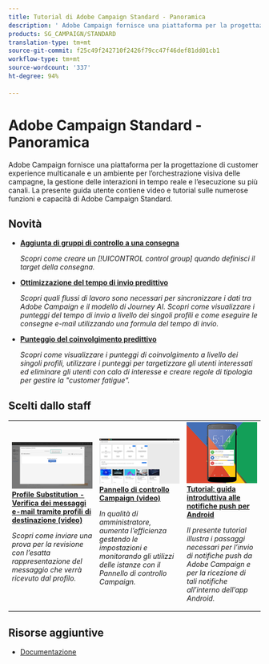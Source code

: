 ```yaml
---
title: Tutorial di Adobe Campaign Standard - Panoramica
description: ' Adobe Campaign fornisce una piattaforma per la progettazione di esperienze cliente cross-channel e offre un ambiente per l’orchestrazione visiva delle campagne, la gestione delle interazioni in tempo reale e l’esecuzione cross-channel. Questa guida utente contiene video ed esercitazioni sulle numerose funzioni e capacità di Adobe Campaign Standard.'
products: SG_CAMPAIGN/STANDARD
translation-type: tm+mt
source-git-commit: f25c49f242710f2426f79cc47f46def81dd01cb1
workflow-type: tm+mt
source-wordcount: '337'
ht-degree: 94%

---
```



#  Adobe Campaign Standard - Panoramica

 Adobe Campaign fornisce una piattaforma per la progettazione di customer experience multicanale e un ambiente per l’orchestrazione visiva delle campagne, la gestione delle interazioni in tempo reale e l’esecuzione su più canali. La presente guida utente contiene video e tutorial sulle numerose funzioni e capacità di Adobe Campaign Standard.

## Novità

* **[Aggiunta di gruppi di controllo a una consegna](/help/communication-channels/email/control-groups.md)**

   *Scopri come creare un [!UICONTROL control group] quando definisci il target della consegna.*

* **[Ottimizzazione del tempo di invio predittivo](/help/communication-channels/email/ai-powered-emails/predictive-send-time-optimization.md)**

   *Scopri quali flussi di lavoro sono necessari per sincronizzare i dati tra Adobe Campaign e il modello di Journey AI. Scopri come visualizzare i punteggi del tempo di invio a livello dei singoli profili e come eseguire le consegne e-mail utilizzando una formula del tempo di invio.*

* **[Punteggio del coinvolgimento predittivo](/help/communication-channels/email/ai-powered-emails/predictive-engagement-scoring.md)**

   *Scopri come visualizzare i punteggi di coinvolgimento a livello dei singoli profili, utilizzare i punteggi per targetizzare gli utenti interessati ed eliminare gli utenti con calo di interesse e creare regole di tipologia per gestire la &quot;customer fatigue&quot;.*

## Scelti dallo staff

<table>
<tr>
  <td>
    <a href="./communication-channels/email/profile-substitution.md"> 
      <img alt="Profile Substitution - Verifica dei messaggi e-mail tramite profili di destinazione (video)" src="./assets/substitution_tab.png"/>
    </a>
    <div>
      <a href="./communication-channels/email/profile-substitution.md">
    <strong>Profile Substitution - Verifica dei messaggi e-mail tramite profili di destinazione (video)</strong>
    </a>
    </div>
    <p>
    <em>Scopri come inviare una prova per la revisione con l’esatta rappresentazione del messaggio che verrà ricevuto dal profilo.</em>
    <p>
  </td>
   <td>
    <a href="https://docs.adobe.com/content/help/en/campaign-standard-learn/control-panel/control-panel-overview.html)">
      <img alt="Pannello di controllo Campaign (video)" src="./assets/control-panel.png" />
    </a>
    <div>
    <a href="https://docs.adobe.com/content/help/en/campaign-standard-learn/control-panel/control-panel-overview.html">
    <strong>Pannello di controllo Campaign (video)</strong>
    </a>
    </div>
    <p>
    <em> In qualità di amministratore, aumenta l’efficienza gestendo le impostazioni e monitorando gli utilizzi delle istanze con il Pannello di controllo Campaign.</em>
    <p>
  </td>
  <td>
    <a href="https://docs.adobe.com/content/help/it-IT/campaign-standard-learn/getting-started-with-push-notifications-android/introduction.html">
      <img alt="Tutorial: guida introduttiva alle notifiche push per Android" src="./assets/push-for-android.png" />
    </a>
    <div>
      <a href="https://docs.adobe.com/content/help/it-IT/campaign-standard-learn/getting-started-with-push-notifications-android/introduction.html">
    <strong>Tutorial: guida introduttiva alle notifiche push per Android</strong>
    </a>
    </div>
    <p>
    <em>Il presente tutorial illustra i passaggi necessari per l’invio di notifiche push da Adobe Campaign e per la ricezione di tali notifiche all’interno dell’app Android. </em>
    <p>
  </td>
</tr>
</table>

## Risorse aggiuntive

* [Documentazione](https://docs.adobe.com/content/help/it-IT/campaign-standard/using/campaign-standard-home.html)
